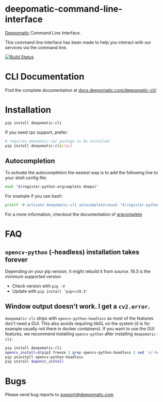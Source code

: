 # deepomatic-command-line-interface

[Deepomatic](https://www.deepomatic.com) Command Line Interface.

This command line interface has been made to help you interact with our services via the command line.

[![Build Status](https://travis-ci.com/Deepomatic/deepocli.svg?branch=master)](https://travis-ci.com/Deepomatic/deepocli)

# CLI Documentation

Find the complete documentation at [docs.deepomatic.com/deepomatic-cli/](https://docs.deepomatic.com/deepomatic-cli/)

# Installation

```bash
pip install deepomatic-cli
```

If you need rpc support, prefer:
```bash
# requires deeomatic-rpc package to be installed
pip install deepomatic-cli[rpc]
```

## Autocompletion

To activate the autocompletion the easiest way is to add the following line to your shell config file:

```bash
eval "$(register-python-argcomplete deepo)"
```

For example if you use bash:

```bash
printf '# activate deepomatic-cli autocomplate\neval "$(register-python-argcomplete deepo)"\n' >> ~/.bashrc
```

For a more information, checkout the documentation of [argcomplete](https://github.com/kislyuk/argcomplete)

# FAQ

## `opencv-python` (-headless) installation takes forever

Depending on your pip version, it might rebuild it from source. 19.3 is the minimum supported version
- Check version with `pip -V`
- Update with `pip install 'pip>=19.3'`

## Window output doesn't work. I get a `cv2.error`.

`deepomatic-cli` ships with `opencv-python-headless` as most of the features don't need a GUI.
This also avoids requiring libGL on the system (it is for example usually not there in docker containers).
If you want to use the GUI features, we recommend installing `opencv-python` after installing `deepomatic-cli`:
```bash
pip install deepomatic-cli
opencv_install=$(pip3 freeze | grep opencv-python-headless | sed 's/-headless//g')
pip uninstall opencv-python-headless
pip install $opencv_install
```


# Bugs

Please send bug reports to support@deepomatic.com
